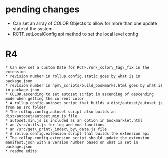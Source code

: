 # pending changes

* Can set an array of COLOR Objects to allow for more than one update state of the system
* RCTF.setLocalConfig api method to set the local level config


# R4
    * Can now set a custom Date for RCTF.run\_color\_tag\_fix in the extension
    * revision number in rollup.config.static goes by what is in package.json
    * revision number in npm\_scripts/build_bookmarks.html goes by what is in package.json
    * COLOR.ascending to set autoset script in ascending of descending mode when getting the current color
    * A rollup.config.autoset script that builds a dist/autoset/autoset.js from an src folder
    * The rollup.config.autoset script also builds an dist/autoset/autoset.min.js file
    * autoset.min.js is included as an option in bookmarklet.html
    * an /src/utils.js for log and mod functions
    * an /src/get\_print\_index\_by\_date.js file
    * A rollup.config.extension script that builds the extension api
    * The rollup.config.extension script should update the extension manifest.json with a version number based on what is set in package.json
    * readme edits
